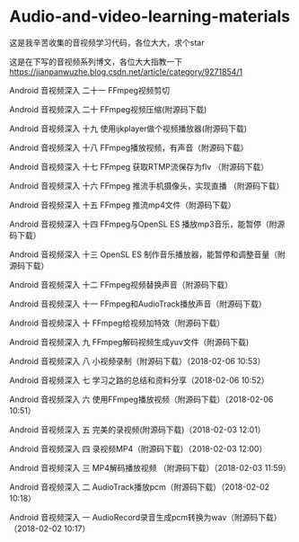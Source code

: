 # Audio-and-video-learning-materials

这是我辛苦收集的音视频学习代码，各位大大，求个star

这是在下写的音视频系列博文，各位大大指教一下 https://jianpanwuzhe.blog.csdn.net/article/category/9271854/1

Android 音视频深入 二十一 FFmpeg视频剪切

Android 音视频深入 二十 FFmpeg视频压缩(附源码下载)

Android 音视频深入 十九 使用ijkplayer做个视频播放器(附源码下载)

Android 音视频深入 十八 FFmpeg播放视频，有声音（附源码下载）

Android 音视频深入 十七 FFmpeg 获取RTMP流保存为flv （附源码下载）

Android 音视频深入 十六 FFmpeg 推流手机摄像头，实现直播 （附源码下载）

Android 音视频深入 十五 FFmpeg 推流mp4文件（附源码下载）

Android 音视频深入 十四 FFmpeg与OpenSL ES 播放mp3音乐，能暂停（附源码下载）

Android 音视频深入 十三 OpenSL ES 制作音乐播放器，能暂停和调整音量（附源码下载）

Android 音视频深入 十二 FFmpeg视频替换声音（附源码下载）

Android 音视频深入 十一 FFmpeg和AudioTrack播放声音（附源码下载）

Android 音视频深入 十 FFmpeg给视频加特效（附源码下载）

Android 音视频深入 九 FFmpeg解码视频生成yuv文件（附源码下载)

Android 音视频深入 八 小视频录制（附源码下载）（2018-02-06 10:53） 	

Android 音视频深入 七 学习之路的总结和资料分享（2018-02-06 10:52）

Android 音视频深入 六 使用FFmpeg播放视频（附源码下载）（2018-02-06 10:51） 	

Android 音视频深入 五 完美的录视频(附源码下载)（2018-02-03 12:01） 	

Android 音视频深入 四 录视频MP4（附源码下载）（2018-02-03 12:00） 	

Android 音视频深入 三 MP4解码播放视频 （附源码下载）（2018-02-03 11:59） 	

Android 音视频深入 二 AudioTrack播放pcm（附源码下载）（2018-02-02 10:18） 	

Android 音视频深入 一 AudioRecord录音生成pcm转换为wav（附源码下载）（2018-02-02 10:17）
